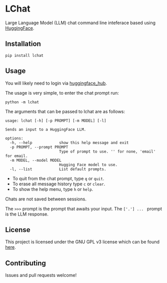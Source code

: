 # LChat

Large Language Model (LLM) chat command line inteferace based using [HuggingFace](https://huggingface.co/).


## Installation

```
pip install lchat
```

## Usage

You will likely need to login via [huggingface_hub](https://huggingface.co/docs/huggingface_hub/quick-start#authentication).

The usage is very simple, to enter the chat prompt run:

```
python -m lchat
```

The arguments that can be passed to lchat are as follows:

```
usage: lchat [-h] [-p PROMPT] [-m MODEL] [-l]

Sends an input to a HuggingFace LLM.

options:
  -h, --help            show this help message and exit
  -p PROMPT, --prompt PROMPT
                        Type of prompt to use. '' for none, 'email' for email.
  -m MODEL, --model MODEL
                        Hugging Face model to use.
  -l, --list            List default prompts.
```

- To quit from the chat prompt, type `q` or `quit`.
- To erase all message history type `c` or `clear`.
- To show the help menu, type `h` or `help`.

Chats are not saved between sessions.

The `>>>` prompt is the prompt that awaits your input.
The `['.'] ... ` prompt is the LLM response.

## License

This project is licensed under the GNU GPL v3 license which can be found [here](LICENSE).

## Contributing

Issues and pull requests welcome!
